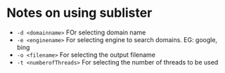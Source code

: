 # Notes on using sublister

- `-d <domainname>` FOr selecting domain name
- `-e <enginename>` For selecting engine to search domains. EG: google, bing
- `-o <filename>` For selecting the output filename
- `-t <numberofThreads>` For selecting the number of threads to be used
